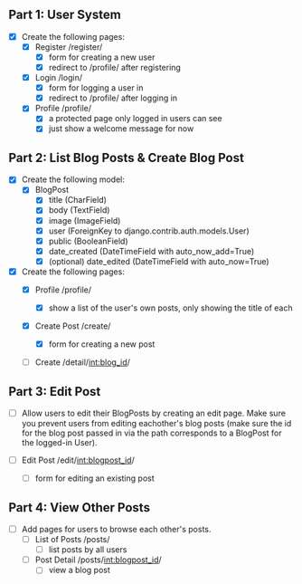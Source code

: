 ## Part 1: User System
- [x] Create the following pages:
    - [x] Register /register/
        - [x] form for creating a new user
        - [x] redirect to /profile/ after registering
    - [x] Login /login/
        - [x] form for logging a user in
        - [x] redirect to /profile/ after logging in
    - [x] Profile /profile/
        - [x] a protected page only logged in users can see
        - [x] just show a welcome message for now
## Part 2: List Blog Posts & Create Blog Post

- [x] Create the following model:
    - [x] BlogPost
        - [x] title (CharField)
        - [x] body (TextField)
        - [x] image (ImageField)
        - [x] user (ForeignKey to django.contrib.auth.models.User)
        - [x] public (BooleanField)
        - [x] date_created (DateTimeField with auto_now_add=True)
        - [x] (optional) date_edited (DateTimeField with auto_now=True)
- [x] Create the following pages:
    - [x] Profile /profile/
        - [x] show a list of the user's own posts, only showing the title of each
    - [x] Create Post /create/
        - [x] form for creating a new post
    - [ ] Create /detail/<int:blog_id>/


## Part 3: Edit Post

- [ ] Allow users to edit their BlogPosts by creating an edit page. Make sure you prevent users from editing eachother's blog posts (make sure the id for the blog post passed in via the path corresponds to a BlogPost for the logged-in User).

- [ ] Edit Post /edit/<int:blogpost_id>/
    - [ ] form for editing an existing post
## Part 4: View Other Posts 
- [ ] Add pages for users to browse each other's posts.
    - [ ] List of Posts /posts/
        - [ ] list posts by all users
    - [ ] Post Detail /posts/<int:blogpost_id>/
        - [ ] view a blog post